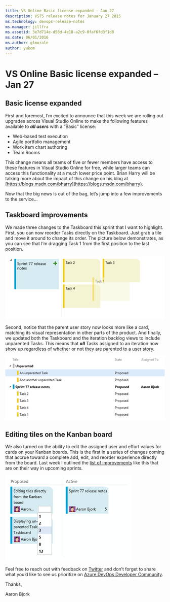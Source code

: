 ```yaml
---
title: VS Online Basic license expanded – Jan 27
description: VSTS release notes for January 27 2015
ms.technology: devops-release-notes
ms.manager: jillfra
ms.assetid: 3e7d714e-d58d-4e18-a2c9-0faf6fd3f1d8
ms.date: 06/01/2016
ms.author: glmorale
author: yukom
---
```


# VS Online Basic license expanded – Jan 27

## Basic license expanded

First and foremost, I’m excited to announce that this week we are rolling out upgrades across Visual Studio Online to make the following features available to ***all users*** with a “Basic” license:

- Web-based test execution
- Agile portfolio management
- Work item chart authoring
- Team Rooms

This change means all teams of five or fewer members have access to these features in Visual Studio Online for free, while larger teams can access this functionality at a much lower price point. Brian Harry will be talking more about the impact of this change on his blog at [https://blogs.msdn.com/bharry](https://blogs.msdn.com/bharry).

Now that the big news is out of the bag, let’s jump into a few improvements to the service…

## Taskboard improvements

We made three changes to the Taskboard this sprint that I want to highlight. First, you can now reorder Tasks directly on the Taskboard. Just grab a tile and move it around to change its order. The picture below demonstrates, as you can see that I’m dragging Task 1 from the first position to the last position.

![Dragging a task](media/1_27_01.png)

Second, notice that the parent user story now looks more like a card, matching its visual representation in other parts of the product. And finally, we updated both the Taskboard and the iteration backlog views to include unparented Tasks. This means that ***all*** Tasks assigned to an iteration now show up regardless of whether or not they are parented to a user story.

![Unparented tasks](media/1_27_02.png)

## Editing tiles on the Kanban board

We also turned on the ability to edit the assigned user and effort values for cards on your Kanban boards. This is the first in a series of changes coming that accrue toward a complete add, edit, and reorder experience directly from the board. Last week I outlined the [list of improvements](https://devblogs.microsoft.com/devops/agile-project-management-futures/) like this that are on their way in upcoming sprints.

![Editing Kanban tiles](media/1_27_03.png)

Feel free to reach out with feedback on [Twitter](https://twitter.com/VisualStudio) and don’t forget to share what you’d like to see us prioritize on [Azure DevOps Developer Community](https://developercommunity.visualstudio.com/spaces/21/index.html).

Thanks,

Aaron Bjork
